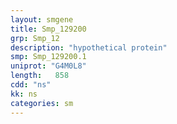 ```yaml
---
layout: smgene
title: Smp_129200
grp: Smp_12
description: "hypothetical protein"
smp: Smp_129200.1
uniprot: "G4M0L8"
length:   858
cdd: "ns"
kk: ns
categories: sm
---
```

